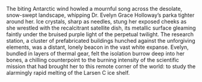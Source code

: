 The biting Antarctic wind howled a mournful song across the desolate, snow-swept landscape, whipping Dr. Evelyn Grace Holloway’s parka tighter around her.  Ice crystals, sharp as needles, stung her exposed cheeks as she wrestled with the recalcitrant satellite dish, its metallic surface gleaming faintly under the bruised purple light of the perpetual twilight.  The research station, a cluster of prefabricated buildings hunched against the unforgiving elements, was a distant, lonely beacon in the vast white expanse.  Evelyn, bundled in layers of thermal gear, felt the isolation burrow deep into her bones, a chilling counterpoint to the burning intensity of the scientific mission that had brought her to this remote corner of the world:  to study the alarmingly rapid melting of the Larsen C ice shelf.
